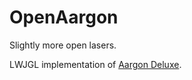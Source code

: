 OpenAargon
=====
Slightly more open lasers.

LWJGL implementation of [Aargon Deluxe](https://www.bmtmicro.com/BMTCatalog/win/aargondeluxegold.html).
